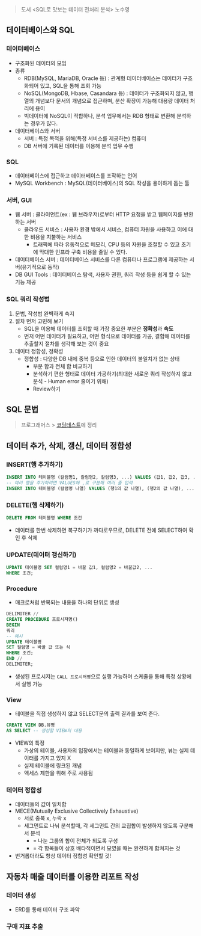 > 도서 <SQL로 맛보는 데이터 전처리 분석> 노수영

## 데이터베이스와 SQL
### 데이터베이스
- 구조화된 데이터의 모임
- 종류
    - RDB(MySQL, MariaDB, Oracle 등) : 관계형 데이터베이스는 데이터가 구조화되어 있고, SQL을 통해 조회 가능
    - NoSQL(MongoDB, Hbase, Casandara 등) : 데이터가 구조화되지 않고, 행열의 개념보다 문서의 개념으로 접근하며, 분산 확장이 가능해 대용량 데이터 처리에 용이
    - 빅데이터에 NoSQL이 적합하나, 분석 업무에서는 RDB 형태로 변환해 분석하는 경우가 많다.
- 데이터베이스와 서버
    - 서버 : 특정 목적을 위해(특정 서비스를 제공하는) 컴퓨터
    - DB 서버에 기록된 데이터를 이용해 분석 업무 수행
### SQL
- 데이터베이스에 접근하고 데이터베이스를 조작하는 언어
- MySQL Workbench : MySQL(데이터베이스)의 SQL 작성을 용이하게 돕는 툴
### 서버, GUI
- 웹 서버 : 클라이언트(ex : 웹 브라우저)로부터 HTTP 요청을 받고 웹페이지를 반환하는 서버
    - 클라우드 서비스 : 사용자 환경 밖에서 서비스, 컴퓨터 자원을 사용하고 이에 대한 비용을 지불하는 서비스
        - 트래픽에 따라 유동적으로 메모리, CPU 등의 자원을 조절할 수 있고 초기에 막대한 인프라 구축 비용을 줄일 수 있다.
- 데이터베이스 서버 : 데이터베이스 서비스를 다른 컴퓨터나 프로그램에 제공하는 서버(유기적으로 동작)
- DB GUI Tools : 데이터베이스 탐색, 사용자 권한, 쿼리 작성 등을 쉽게 할 수 있는 기능 제공
### SQL 쿼리 작성법
1) 문법, 작성법 완벽하게 숙지
2) 절차 먼저 고민해 보기
    - SQL을 이용해 데이터를 조회할 때 가장 중요한 부분은 **정확성**과 **속도**
    - 먼저 어떤 데이터가 필요하고, 어떤 형식으로 데이터를 가공, 결합해 데이터를 추출할지 절차를 생각해 보는 것이 중요
3) 데이터 정합성, 정확성
    - 정합성 : 다양한 DB 내에 중복 등으로 인한 데이터의 불일치가 없는 상태
        - 부분 합과 전체 합 비교하기
        - 분석하기 편한 형태로 데이터 가공하기(최대한 새로운 쿼리 작성하지 않고 분석 - Human error 줄이기 위해)
        - Review하기

## SQL 문법
> 프로그래머스 > [코딩테스트](/%ED%94%84%EB%A1%9C%EA%B7%B8%EB%9E%98%EB%A8%B8%EC%8A%A4/%EC%BD%94%EB%94%A9%ED%85%8C%EC%8A%A4%ED%8A%B8.md)에 정리

## 데이터 추가, 삭제, 갱신, 데이터 정합성
### INSERT(행 추가하기)
```SQL
INSERT INTO 테이블명 (칼럼명1, 칼럼명2, 칼럼명3, ...) VALUES (값1, 값2, 값3, ...);
-- 여러 행을 추가하려면 VALUES에 ,로 구분해 여러 줄 입력
INSERT INTO 테이블명 (칼럼명 나열) VALUES (행1의 값 나열), (행2의 값 나열), ... ;
```

### DELETE(행 삭제하기)
```SQL
DELETE FROM 테이블명 WHERE 조건
```
* 데이터를 한번 삭제하면 복구하기가 까다로우므로, DELETE 전에 SELECT하여 확인 후 삭제

### UPDATE(데이터 갱신하기)
```SQL
UPDATE 테이블명 SET 컬럼명1 = 바꿀 값1, 컬럼명2 = 바꿀값2, ...
WHERE 조건;
```

### Procedure
* 매크로처럼 반복되는 내용을 하나의 단위로 생성
```SQL
DELIMITER //
CREATE PROCEDURE 프로시져명()
BEGIN
쿼리
-- 예시
UPDATE 테이블명
SET 컬럼명 = 바꿀 값 또는 식
WHERE 조건;
END //
DELIMITER;
```
* 생성된 프로시저는 `CALL 프로시저명`으로 실행 가능하며 스케줄을 통해 특정 상황에서 실행 가능

### View
* 테이블을 직접 생성하지 않고 SELECT문의 출력 결과를 보여 준다.
```SQL
CREATE VIEW DB.뷰명
AS SELECT -- 생성할 VIEW의 내용
```
* VIEW의 특징
    - 가상의 테이블, 사용자의 입장에서는 테이블과 동일하게 보이지만, 뷰는 실제 데이터를 가지고 있지 X
    - 실제 테이블에 링크된 개념
    - 엑세스 제한을 위해 주로 사용됨

### 데이터 정합성
* 데이터들의 값이 일치함
* MECE(Mutually Exclusive Collectively Exhaustive)
    - 서로 중복 x, 누락 x
    - 세그먼트로 나눠 분석할때, 각 세그먼트 간의 교집합이 발생하지 않도록 구분해서 분석
        - = 나눈 그룹의 합이 전체가 되도록 구성
        - = 각 항목들이 상호 배타적이면서 모였을 때는 완전하게 합쳐지는 것
* 번거롭더라도 항상 데이터 정합성 확인할 것!

## 자동차 매출 데이터를 이용한 리포트 작성
### 데이터 생성
- ERD를 통해 데이터 구조 파악
### 구매 지표 추출
